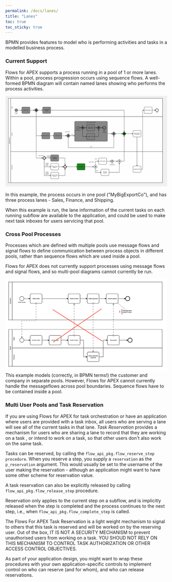 ```yaml
---
permalink: /docs/lanes/
title: "Lanes"
toc: true
toc_sticky: true
---
```

BPMN provides features to model who is performing activities and tasks in a modelled business process.

### Current Support

Flows for APEX supports a process running in a pool of 1 or more lanes.  Within a pool, process progression occurs using sequence flows.  A well-formed BPMN diagram will contain named lanes showing who performs the process activities.

![Process example with Lanes](/assets/images/runningMyBigShippingExample.png "process example using lanes")

In this example, the process occurs in one pool ("MyBigExportCo"), and has three process lanes - Sales, Finance, and Shipping.

When this example is run, the lane information of the current tasks on each running subflow are available to the application, and could be used to make next task inboxes for users servicing that pool.

### Cross Pool Processes

Processes which are defined with multiple pools use message flows and signal flows to define communication between process objects in different pools, rather than sequence flows which are used inside a pool.

Flows for APEX does not currently support processes using message flows and signal flows, and so multi-pool diagrams cannot currently be run.

![Message Flow between Pools not Supported](/assets/images/processWithMultiplePools.png "Message Flow between Pools not Supported")
This example models (correctly, in BPMN terms!) the customer and company in separate pools.  However, Flows for APEX cannot currently handle the messageflows across pool boundaries.  Sequence flows have to be contained inside a pool.

### Multi User Pools and Task Reservation

If you are using Flows for APEX for task orchestration or have an application where users are provided with a task inbox, all users who are serving a lane will see all of the current tasks in that lane.  *Task Reservation* provides a mechanism for users who are sharing a lane to record that they are working on a task , or intend to work on a task, so that other users don't also work on the same task.

Tasks can be reserved, by calling the `flow_api_pkg.flow_reserve_step procedure`.  When you reserve a step, you supply a `reservation` as the `p_reservation` argument.  This would usually be set to the username of the user making the reservation - although an application might want to have some other scheme for reservation value.

A task reservation can also be explicitly released by calling `flow_api_pkg.flow_release_step` procedure.

Reservation only applies to the current step on a subflow, and is implicitly released when the step is completed and the process continues to the next step, i.e., when `flow_api_pkg.flow_complete_step` is called.

The Flows For APEX Task Reservation is a light weight mechanism to signal to others that this task is reserved and will be worked on by the reserving user.  Out of the box, IT IS NOT A SECURITY MECHANISM to prevent unauthorised users from working on a task.  YOU SHOUD NOT RELY ON THIS MECHANISM TO CONTROL TASK AUTHORIZATION OR OTHER ACCESS CONTROL OBJECTIVES.

As part of your application design, you might want to wrap these procedures with your own application-specific controls to implement control on who can reserve (and for whom), and who can release reservations.

